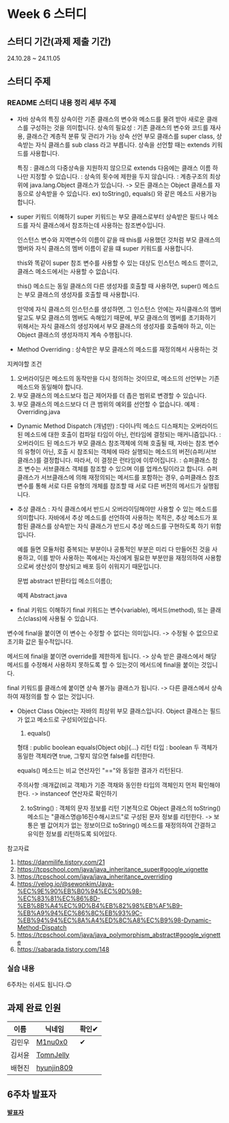 # Week 6 스터디

## 스터디 기간(과제 제출 기간)

24.10.28 ~ 24.11.05

## 스터디 주제

### README 스터디 내용 정리 세부 주제

- 자바 상속의 특징
  상속이란 기존 클래스의 변수와 메소드를 물려 받아 새로운 클래스를 구성하는 것을 의미합니다.
  상속의 필요성
  : 기존 클래스의 변수와 코드를 재사용, 클래스간 계층적 분류 및 관리가 가능
  상속 선언
  부모 클래스를 super class, 상속받는 자식 클래스를 sub class 라고 부릅니다.
  상속을 선언할 때는 extends 키워드를 사용합니다.

  특징
  : 클래스의 다중상속을 지원하지 않으므로 extends 다음에는 클래스 이름 하나만 지정할 수 있습니다.
  : 상속의 횟수에 제한을 두지 않습니다.
  : 계층구조의 최상위에 java.lang.Object 클래스가 있습니다. -> 모든 클래스는 Object 클래스를 자동으로 상속받을 수 있습니다. ex) toString(), equals() 와 같은 메소드 사용가능합니다.

- super 키워드 이해하기
  super 키워드는 부모 클래스로부터 상속받은 필드나 메소드를 자식 클래스에서 참조하는데 사용하는 참조변수입니다.

  인스턴스 변수와 지역변수의 이름이 같을 때 this를 사용했던 것처럼 부모 클래스의 멤버와 자식 클래스의 멤버 이름이 같을 떄 super 키워드를 사용합니다.

  this와 똑같이 super 참조 변수를 사용할 수 있는 대상도 인스턴스 메소드 뿐이고, 클래스 메소드에서는 사용할 수 없습니다.

  this() 메소드는 동일 클래스의 다른 생성자를 호출할 때 사용하면,
  super() 메소드는 부모 클래스의 생성자를 호출할 때 사용합니다.

  만약에 자식 클래스의 인스턴스를 생성하면, 그 인스턴스 안에는 자식클래스의 멤버 말고도 부모 클래스의 멤버도 속해있기 때문에,
  부모 클래스의 멤버를 초기화하기 위해서는 자식 클래스의 생성자에서 부모 클래스의 생성자를 호출해야 하고, 이는 Object 클래스의 생성자까지 계속 수행됩니다.

- Method Overriding
  : 상속받은 부모 클래스의 메소드를 재정의해서 사용하는 것

지켜야할 조건

1. 오버라이딩은 메소드의 동작만을 다시 정의하는 것이므로, 메소드의 선언부는 기존 메소드와 동일해야 합니다.
2. 부모 클래스의 메소드보다 접근 제어자를 더 좁은 범위로 변경할 수 있습니다.
3. 부모 클래스의 메소드보다 더 큰 범위의 예외를 선언할 수 없습니다.
   예제 : Overriding.java

- Dynamic Method Dispatch (개념만)
  : 다이나믹 메소드 디스패치는 오버라이드 된 메소드에 대한 호출이 컴파일 타임이 아닌, 런타임에 결정되는 매커니즘입니다.
  : 오버라이드 된 메소드가 부모 클래스 참조객체에 의해 호출될 때, 자바는 참조 변수의 유형이 아닌, 호출 시 참조되는 객체에 따라 실행되는 메소드의 버전(슈퍼/서브 클래스)를 결정합니다. 따라서, 이 결정은 런타임에 이루어집니다.
  : 슈퍼클래스 참조 변수는 서브클래스 객체를 참조할 수 있으며 이를 업캐스팅이라고 합니다. 슈퍼클래스가 서브클래스에 의해 재정의되는 메서드를 포함하는 경우, 슈퍼클래스 참조 변수를 통해 서로 다른 유형의 개체를 참조할 때 서로 다른 버전의 메서드가 실행됩니다.

- 추상 클래스 : 자식 클래스에서 반드시 오버라이딩해야만 사용할 수 있는 메소드를 의미합니다.
  자바에서 추상 메소드를 선언하여 사용하는 목적은,
  추상 메소드가 포함된 클래스를 상속받는 자식 클래스가 반드시 추상 메소드를 구현하도록 하기 위함입니다.

  예를 들면 모듈처럼 중복되는 부분이나 공통적인 부분은 미리 다 만들어진 것을 사용하고, 이를 받아 사용하는 쪽에서는 자신에게 필요한 부분만을 재정의하여 사용함으로써 생산성이 향상되고 배포 등이 쉬워지기 때문입니다.

  문법
  abstract 반환타입 메소드이름();

  예제 Abstract.java

- final 키워드 이해하기
  final 키워드는 변수(variable), 메서드(method), 또는 클래스(class)에 사용될 수 있습니다.

변수에 final을 붙이면 이 변수는 수정할 수 없다는 의미입니다.
-> 수정될 수 없으므로 초기화 값은 필수적입니다.

메서드에 final을 붙이면 override를 제한하게 됩니다.
-> 상속 받은 클래스에서 해당 메서드를 수정해서 사용하지 못하도록 할 수 있는것이 메서드에 final을 붙이는 것입니다.

final 키워드를 클래스에 붙이면 상속 불가능 클래스가 됩니다.
-> 다른 클래스에서 상속하여 재정의를 할 수 없는 것입니다.

- Object Class
  Object는 자바의 최상위 부모 클래스입니다.
  Object 클래스는 필드가 없고 메소드로 구성되어있습니다.

  1. equals()

  형태 : public boolean equals(Object obj){...}
  리턴 타입 : boolean 두 객체가 동일한 객체라면 true, 그렇지 않으면 false를 리턴한다.

  equals() 메소드는 비교 연산자인 "=="와 동일한 결과가 리턴된다.

  주의사항 :매개값(비교 객체)가 기준 객채와 동인한 타입의 객체인지 먼저 확인해야 한다.
  -> instanceof 연산자로 확인하기

  2. toString() : 객체의 문자 정보를 리턴
     기본적으로 Object 클래스의 toString() 메소드는 "클래스명@16진수해시코드"로 구성된 문자 정보를 리턴한다.
     -> 보통은 별 값어치가 없는 정보이므로 toString() 메소드를 재정의하여 간결하고 유익한 정보를 리턴하도록 되어있다.

참고자료

1. https://danmilife.tistory.com/21
2. https://tcpschool.com/java/java_inheritance_super#google_vignette
3. https://tcpschool.com/java/java_inheritance_overriding
4. https://velog.io/@sewonkim/Java-%EC%9E%90%EB%B0%94%EC%9D%98-%EC%83%81%EC%86%8D-%EB%8B%A4%EC%9D%B4%EB%82%98%EB%AF%B9-%EB%A9%94%EC%86%8C%EB%93%9C-%EB%94%94%EC%8A%A4%ED%8C%A8%EC%B9%98-Dynamic-Method-Dispatch
5. https://tcpschool.com/java/java_polymorphism_abstract#google_vignette
6. https://sabarada.tistory.com/148

### 실습 내용

6주차는 쉬셔도 됩니다.😊

## 과제 완료 인원

| 이름   | 닉네임                                      | 확인✔ |
| ------ | ------------------------------------------- | ----- |
| 김민우 | [M1nu0x0](https://github.com/M1nu0x0)       | ✔     |
| 김서윤 | [TomnJelly](https://github.com/TomnJelly)   |       |
| 배현진 | [hyunjin809](https://github.com/hyunjin809) |       |

## 6주차 발표자

**[발표자](https://github.com/발표자)**
